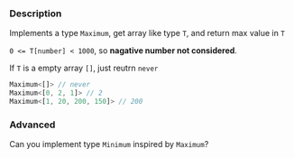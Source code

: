 ### Description
Implements a type `Maximum`,  get array like type `T`, and return max value in `T`

`0 <= T[number] < 1000`, so **nagative number not considered**.

If `T` is a empty array `[]`, just reutrn `never`

```ts
Maximum<[]> // never
Maximum<[0, 2, 1]> // 2
Maximum<[1, 20, 200, 150]> // 200
```
### Advanced
Can you implement type `Minimum` inspired by `Maximum`?
